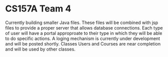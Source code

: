 # CS157A Team 4
Currently building smaller Java files. These files will be combined with jsp files to provide a proper server that allows database connections. Each type of user will have a portal approproate to their type in which they will be able to do specific actions. A loging mechanism is currently under development and will be posted shortly. Classes Users and Courses are near completion and will be used by other classes.
